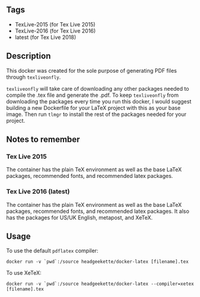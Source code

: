 ## Tags

- TexLive-2015 (for Tex Live 2015)
- TexLive-2016 (for Tex Live 2016)
- latest (for Tex Live 2018)

## Description

This docker was created for the sole purpose of generating PDF files through `texliveonfly`. 

`texliveonfly` will take care of downloading any other packages needed to compile the .tex file and generate the .pdf. To keep `texliveonfly` from downloading the packages every time you run this docker, I would suggest building a new Dockerfile for your LaTeX project with this as your base image. Then run `tlmgr` to install the rest of the packages needed for your project.

## Notes to remember

### Tex Live 2015
The container has the plain TeX environment as well as the base LaTeX packages, recommended fonts, and recommended latex packages.  

### Tex Live 2016 (latest)

The container has the plain TeX environment as well as the base LaTeX packages, recommended fonts, and recommended latex packages. It also has the packages for US/UK English, metapost, and XeTeX.

## Usage

To use the default `pdflatex` compiler:
```
docker run -v `pwd`:/source headgeekette/docker-latex [filename].tex
```

To use XeTeX:
```
docker run -v `pwd`:/source headgeekette/docker-latex --compiler=xetex [filename].tex
```
